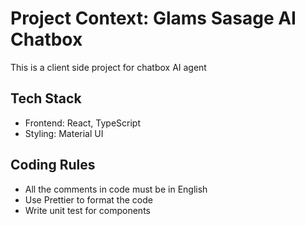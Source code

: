 # Project Context: Glams Sasage AI Chatbox

This is a client side project for chatbox AI agent

## Tech Stack
- Frontend: React, TypeScript
- Styling: Material UI

## Coding Rules
- All the comments in code must be in English
- Use Prettier to format the code
- Write unit test for components
